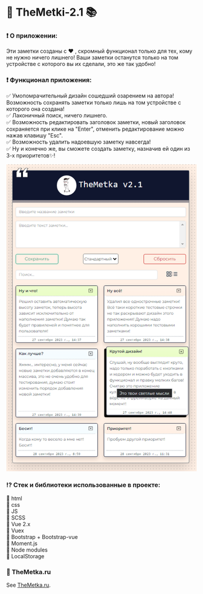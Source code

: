 # :floppy_disk: TheMetki-2.1 :books:

### :heavy_exclamation_mark: О приложении:

Эти заметки созданы с :hearts: , скромный функционал только для тех, кому не нужно ничего лишнего! Ваши заметки останутся только на том устройстве с которого вы их сделали, это же так удобно!


### :heavy_exclamation_mark: Функционал приложения:

:white_check_mark: Умопомрачительный дизайн сошедший озарением на автора! Возможность сохранять заметки только лишь на том устройстве с которого она создана!  
:white_check_mark: Лаконичный поиск, ничего лишнего.  
:white_check_mark: Возможность редактировать заголовок заметки, новый заголовок сохраняется при клике на "Enter", отменить редактирование можно нажав клавишу "Esc".  
:white_check_mark: Возможность удалить надоевшую заметку навсегда!  
:white_check_mark: Ну и конечно же, вы сможете создать заметку, назначив ей один из 3-х приоритетов:sparkles:!

![Главная страница приложения](src/assets/img/NotesApp.png)

### :interrobang: Стек и библиотеки использованные в проекте:

:star2: html  
:star2: css  
:star2: JS  
:star2: SCSS  
:star2: Vue 2.x  
:star2: Vuex  
:star2: Bootstrap + Bootstrap-vue  
:star2: Moment.js  
:star2: Node modules  
:star2: LocalStorage 

### :information_desk_person: TheMetka.ru
See [TheMetka.ru](https://theMetka.ru/).
